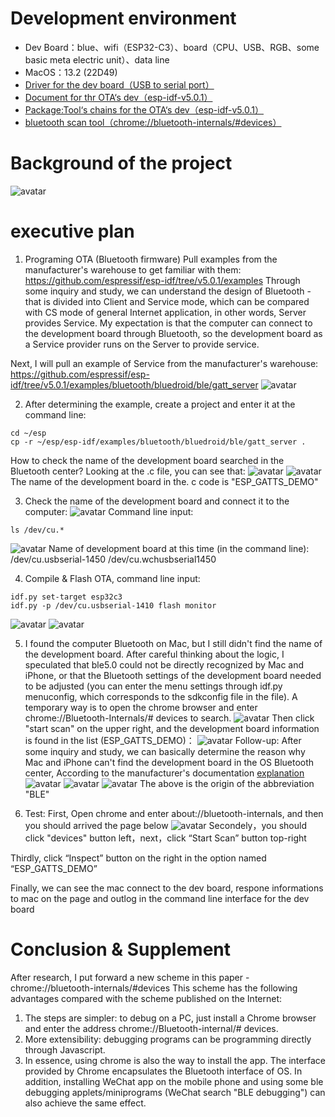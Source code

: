 # Development environment

* Dev Board：blue、wifi（ESP32-C3）、board（CPU、USB、RGB、some basic meta electric unit）、data line
* MacOS：13.2 (22D49)
* [Driver for the dev board（USB to serial port）](https://www.wch.cn/downloads/CH34XSER_MAC_ZIP.html)
* [Document for thr OTA‘s dev（esp-idf-v5.0.1）](https://docs.espressif.com/projects/esp-idf/en/v5.0.1/esp32c3/get-started/linux-macos-setup.html#standard-toolchain-setup-for-linux-and-macos)
* [Package:Tool‘s chains for the OTA‘s dev（esp-idf-v5.0.1）](https://github.com/espressif/esp-idf/releases/tag/v5.0.1)
* [bluetooth scan tool（chrome://bluetooth-internals/#devices）](chrome://bluetooth-internals/#devices)

# Background of the project

![avatar](https://github.com/BlessedChild/TimeTree/blob/main/sources/项目背景.png)

# executive plan

1. Programing OTA (Bluetooth firmware)
Pull examples from the manufacturer's warehouse to get familiar with them:
https://github.com/espressif/esp-idf/tree/v5.0.1/examples
Through some inquiry and study, we can understand the design of Bluetooth - that is divided into Client and Service mode, which can be compared with CS mode of general Internet application, in other words, Server provides Service. My expectation is that the computer can connect to the development board through Bluetooth, so the development board as a Service provider runs on the Server to provide service.

Next, I will pull an example of Service from the manufacturer's warehouse:
https://github.com/espressif/esp-idf/tree/v5.0.1/examples/bluetooth/bluedroid/ble/gatt_server
![avatar](https://github.com/BlessedChild/TimeTree/blob/main/sources/ota_ble_gatt_server/%E7%A4%BA%E4%BE%8B.png)

2. After determining the example, create a project and enter it at the command line:
``` shell
cd ~/esp
cp -r ~/esp/esp-idf/examples/bluetooth/bluedroid/ble/gatt_server .
```
How to check the name of the development board searched in the Bluetooth center? Looking at the .c file, you can see that:
![avatar](https://github.com/BlessedChild/TimeTree/blob/main/sources/ota_ble_gatt_server/c%E6%96%87%E4%BB%B6%E8%B7%AF%E5%BE%84.png)
![avatar](https://github.com/BlessedChild/TimeTree/blob/main/sources/ota_ble_gatt_server/c%E6%96%87%E4%BB%B6.png)
The name of the development board in the. c code is "ESP_GATTS_DEMO"

3. Check the name of the development board and connect it to the computer:
![avatar](https://github.com/BlessedChild/TimeTree/blob/main/sources/ota_ble_gatt_server/%E8%BF%9E%E6%8E%A5%E5%BC%80%E5%8F%91%E6%9D%BF.png)
Command line input:
``` shell
ls /dev/cu.*
```
![avatar](https://github.com/BlessedChild/TimeTree/blob/main/sources/ota_ble_gatt_server/%E6%9F%A5%E8%AF%A2%E5%BC%80%E5%8F%91%E6%9D%BF%E5%90%8D%E7%A7%B0.png)
Name of development board at this time (in the command line):
/dev/cu.usbserial-1450
/dev/cu.wchusbserial1450

4. Compile & Flash OTA, command line input:
``` shell
idf.py set-target esp32c3
idf.py -p /dev/cu.usbserial-1410 flash monitor
```
![avatar](https://github.com/BlessedChild/TimeTree/blob/main/sources/ota_ble_gatt_server/OTA%E7%BC%96%E8%AF%91%E4%B8%AD.png)
![avatar](https://github.com/BlessedChild/TimeTree/blob/main/sources/ota_ble_gatt_server/OTA%E7%BC%96%E8%AF%91%E5%AE%8C%E6%88%90.png)

5. I found the computer Bluetooth on Mac, but I still didn't find the name of the development board. After careful thinking about the logic, I speculated that ble5.0 could not be directly recognized by Mac and iPhone, or that the Bluetooth settings of the development board needed to be adjusted (you can enter the menu settings through idf.py menuconfig, which corresponds to the sdkconfig file in the file). A temporary way is to open the chrome browser and enter chrome://Bluetooth-Internals/# devices to search.
![avatar](https://github.com/BlessedChild/TimeTree/blob/main/sources/ota_ble_gatt_server/bluetooth-internals.png)
Then click "start scan" on the upper right, and the development board information is found in the list (ESP_GATTS_DEMO)：
![avatar](https://github.com/BlessedChild/TimeTree/blob/main/sources/ota_ble_gatt_server/bluetooth-scan.png)
Follow-up: After some inquiry and study, we can basically determine the reason why Mac and iPhone can't find the development board in the OS Bluetooth center, According to the manufacturer's documentation [explanation](https://docs.espressif.com/projects/espressif-esp-faq/zh_CN/latest/software-framework/ble-bt.html#bluetooth-le)
![avatar](https://github.com/BlessedChild/TimeTree/blob/main/sources/ota_ble_gatt_server/macos-ble.png)
![avatar](https://github.com/BlessedChild/TimeTree/blob/main/sources/ota_ble_gatt_server/macos-ble2.png)
![avatar](https://github.com/BlessedChild/TimeTree/blob/main/sources/ota_ble_gatt_server/macos-ble3.png)
The above is the origin of the abbreviation "BLE"

6. Test: 
First, Open chrome and enter about://bluetooth-internals, and then you should arrived the page below
![avatar](https://github.com/BlessedChild/TimeTree/blob/main/sources/ota_ble_gatt_server/clickDevices.png)
Secondely，you should click "devices" button left，next，click “Start Scan” button top-right

Thirdly, click “Inspect” button on the right in the option named “ESP_GATTS_DEMO”

Finally, we can see the mac connect to the dev board, respone informations to mac on the page and outlog in the command line interface for the dev board

# Conclusion & Supplement

After research, I put forward a new scheme in this paper - chrome://bluetooth-internals/#devices
This scheme has the following advantages compared with the scheme published on the Internet:
1. The steps are simpler: to debug on a PC, just install a Chrome browser and enter the address chrome://Bluetooth-internal/# devices.
2. More extensibility: debugging programs can be programming directly through Javascript.
3. In essence, using chrome is also the way to install the app. The interface provided by Chrome encapsulates the Bluetooth interface of OS. In addition, installing WeChat app on the mobile phone and using some ble debugging applets/miniprograms (WeChat search "BLE debugging") can also achieve the same effect.
